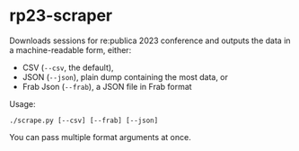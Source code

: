 # rp23-scraper

Downloads sessions for re:publica 2023 conference and outputs the data in a machine-readable form, either:

* CSV (`--csv`, the default),
* JSON (`--json`), plain dump containing the most data, or
* Frab Json (`--frab`), a JSON file in Frab format

Usage:

    ./scrape.py [--csv] [--frab] [--json]

You can pass multiple format arguments at once.

